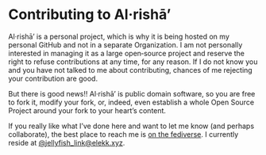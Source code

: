 #  Contributing to Al·rishāʼ

Al·rishāʼ is a personal project, which is why it is being hosted on my personal GitHub and not in a separate Organization.
I am not personally interested in managing it as a large open‐source project and reserve the right to refuse contributions at any time, for any reason.
If I do not know you and you have not talked to me about contributing, chances of me rejecting your contribution are good.

But there is good news!!
Al·rishāʼ is public domain software, so you are free to fork it, modify your fork, or, indeed, even establish a whole Open Source Project around your fork to your heart’s content.

If you really like what I’ve done here and want to let me know (and perhaps collaborate), the best place to reach me is [on the fediverse](https://joinmastodon.org).
I currently reside at [@jellyfish_link@elekk.xyz](https://elekk.xyz/@jellyfish_link).
